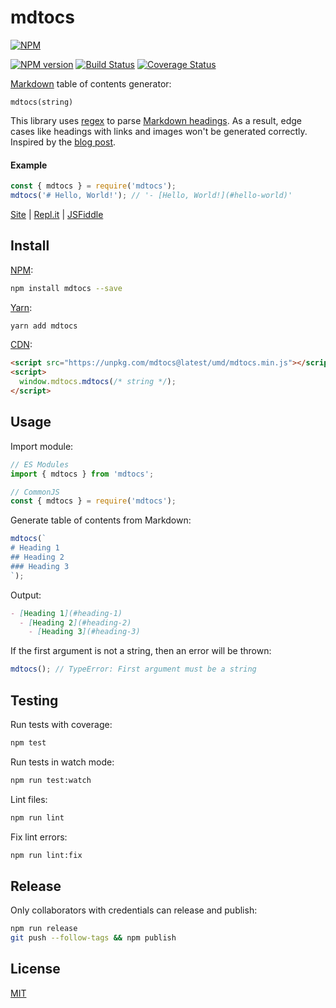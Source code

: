 # mdtocs

[![NPM](https://nodei.co/npm/mdtocs.png)](https://nodei.co/npm/mdtocs/)

[![NPM version](https://img.shields.io/npm/v/mdtocs.svg)](https://www.npmjs.com/package/mdtocs)
[![Build Status](https://github.com/remarkablemark/mdtocs/workflows/build/badge.svg?branch=master)](https://github.com/remarkablemark/mdtocs/actions?query=workflow%3Abuild)
[![Coverage Status](https://coveralls.io/repos/github/remarkablemark/mdtocs/badge.svg?branch=master)](https://coveralls.io/github/remarkablemark/mdtocs?branch=master)

[Markdown](https://wikipedia.org/wiki/Markdown) table of contents generator:

```
mdtocs(string)
```

This library uses [regex](https://developer.mozilla.org/docs/Web/JavaScript/Guide/Regular_Expressions) to parse [Markdown headings](https://www.markdownguide.org/basic-syntax/#headings). As a result, edge cases like headings with links and images won't be generated correctly. Inspired by the [blog post](http://b.remarkabl.org/3rgdgCk).

#### Example

```js
const { mdtocs } = require('mdtocs');
mdtocs('# Hello, World!'); // '- [Hello, World!](#hello-world)'
```

[Site](https://b.remarkabl.org/mdtocs) | [Repl.it](https://repl.it/@remarkablemark/mdtocs) | [JSFiddle](https://jsfiddle.net/remarkablemark/dr03pLxn/)

## Install

[NPM](https://www.npmjs.com/package/mdtocs):

```sh
npm install mdtocs --save
```

[Yarn](https://yarnpkg.com/package/mdtocs):

```sh
yarn add mdtocs
```

[CDN](https://unpkg.com/mdtocs/):

```html
<script src="https://unpkg.com/mdtocs@latest/umd/mdtocs.min.js"></script>
<script>
  window.mdtocs.mdtocs(/* string */);
</script>
```

## Usage

Import module:

```js
// ES Modules
import { mdtocs } from 'mdtocs';

// CommonJS
const { mdtocs } = require('mdtocs');
```

Generate table of contents from Markdown:

```js
mdtocs(`
# Heading 1
## Heading 2
### Heading 3
`);
```

Output:

```md
- [Heading 1](#heading-1)
  - [Heading 2](#heading-2)
    - [Heading 3](#heading-3)
```

If the first argument is not a string, then an error will be thrown:

```js
mdtocs(); // TypeError: First argument must be a string
```

## Testing

Run tests with coverage:

```sh
npm test
```

Run tests in watch mode:

```sh
npm run test:watch
```

Lint files:

```sh
npm run lint
```

Fix lint errors:

```sh
npm run lint:fix
```

## Release

Only collaborators with credentials can release and publish:

```sh
npm run release
git push --follow-tags && npm publish
```

## License

[MIT](https://github.com/remarkablemark/mdtocs/blob/master/LICENSE)
